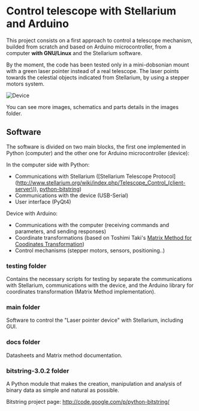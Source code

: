 Control telescope with Stellarium and Arduino
==============================================


This project consists on a first approach to control a telescope mechanism, builded from scratch and
based on Arduino microcontroller, from a computer **with GNU/Linux** and the Stellarium software.

By the moment, the code has been tested only in a mini-dobsonian mount with a green laser pointer instead 
of a real telescope. The laser points towards the celestial objects indicated from Stellarium, by using a
stepper motors system.

![Device](https://raw.github.com/juanrmn/Arduino-Telescope-Control/master/images/photo_1_small.jpg)

You can see more images, schematics and parts details in the images folder.


Software
---------

The software is divided on two main blocks, the first one implemented in Python (computer) and the other
one for Arduino microcontroller (device):

In the computer side with Python:

* Communications with Stellarium ([Stellarium Telescope Protocol](http://www.stellarium.org/wiki/index.php/Telescope_Control_(client-server\)), [python-bitstring](http://code.google.com/p/python-bitstring/))
* Communications with the device (USB-Serial)
* User interface (PyQt4)

Device with Arduino:

* Communications with the computer (receiving commands and parameters, and sending responses)
* Coordinate transformations (based on Toshimi Taki's [Matrix Method for Coodinates Transformation](http://www.geocities.jp/toshimi_taki/matrix/matrix.htm))
* Control mechanisms (stepper motors, sensors, positioning..)



### testing folder

Contains the necessary scripts for testing by separate the communications with Stellarium, communications with the device, 
and the Arduino library for coordinates transformation (Matrix Method implementation).


### main folder

Software to control the "Laser pointer device" with Stellarium, including GUI.


### docs folder

Datasheets and Matrix method documentation.


### bitstring-3.0.2 folder

A Python module that makes the creation, manipulation and analysis of binary data as simple and natural as possible.

Bitstring project page: http://code.google.com/p/python-bitstring/


